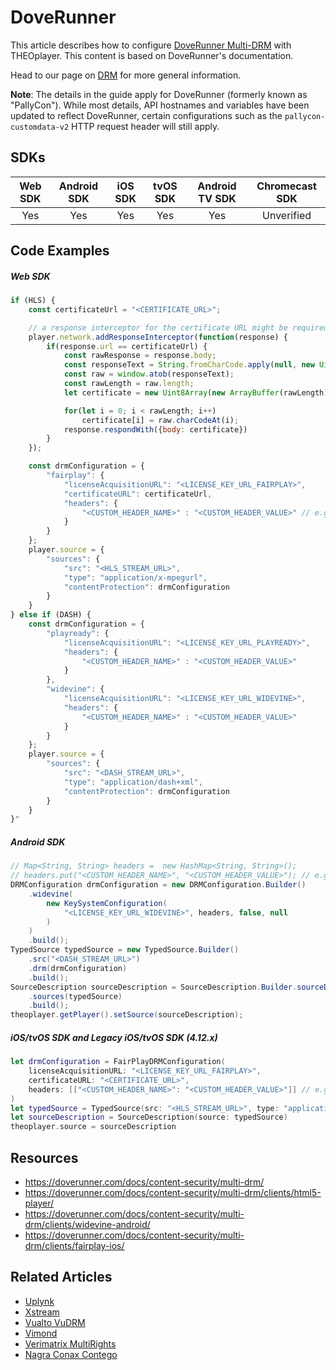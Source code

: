 # DoveRunner

This article describes how to configure [DoveRunner Multi-DRM](https://doverunner.com/docs/content-security/multi-drm/) with THEOplayer. This content is based on DoveRunner's documentation.

Head to our page on [DRM](../../how-to-guides/04-drm/00-introduction.md) for more general information.

**Note**: The details in the guide apply for DoveRunner (formerly known as "PallyCon"). While most details, API hostnames and variables have been updated to reflect DoveRunner, certain configurations such as the `pallycon-customdata-v2` HTTP request header will still apply.

## SDKs

| Web SDK | Android SDK | iOS SDK | tvOS SDK | Android TV SDK | Chromecast SDK |
| :-----: | :---------: | :-----: | :------: | :------------: | :------------: |
|   Yes   |     Yes     |   Yes   |   Yes    |      Yes       |   Unverified   |

## Code Examples

##### Web SDK

```js
if (HLS) {
    const certificateUrl = "<CERTIFICATE_URL>";

    // a response interceptor for the certificate URL might be required.
    player.network.addResponseInterceptor(function(response) {
        if(response.url == certificateUrl) {
            const rawResponse = response.body;
            const responseText = String.fromCharCode.apply(null, new Uint8Array(rawResponse));
            const raw = window.atob(responseText);
            const rawLength = raw.length;
            let certificate = new Uint8Array(new ArrayBuffer(rawLength));

            for(let i = 0; i < rawLength; i++)
                certificate[i] = raw.charCodeAt(i);
            response.respondWith({body: certificate})
        }
    });

    const drmConfiguration = {
        "fairplay": {
            "licenseAcquisitionURL": "<LICENSE_KEY_URL_FAIRPLAY>",
            "certificateURL": certificateUrl,
            "headers": {
                "<CUSTOM_HEADER_NAME>" : "<CUSTOM_HEADER_VALUE>" // e.g. 'pallycon-customdata-v2': 'eyJkYXRhIjoibWJLV1NjSUNIU25WMjZQWFB4cGlDQUJVbnZsOGxCOWRNZDhHZ3dhbjZqRDFwNFZoQk51VlhQY2RMaG9nNTNYbngyTjFaalwvQ3BxZ3RUS2k5Rzd3MUZ3PT0iLCJzaXRlX2lkIjoiREVNTyIsImRybV90eXBlIjoiUGxheVJlYWR5In0='
            }
        }
    };
    player.source = {
        "sources": {
            "src": "<HLS_STREAM_URL>",
            "type": "application/x-mpegurl",
            "contentProtection": drmConfiguration
        }
    }
} else if (DASH) {
    const drmConfiguration = {
        "playready": {
            "licenseAcquisitionURL": "<LICENSE_KEY_URL_PLAYREADY>",
            "headers": {
                "<CUSTOM_HEADER_NAME>" : "<CUSTOM_HEADER_VALUE>"
            }
        },
        "widevine": {
            "licenseAcquisitionURL": "<LICENSE_KEY_URL_WIDEVINE>",
            "headers": {
                "<CUSTOM_HEADER_NAME>" : "<CUSTOM_HEADER_VALUE>"
            }
        }
    };
    player.source = {
        "sources": {
            "src": "<DASH_STREAM_URL>",
            "type": "application/dash+xml",
            "contentProtection": drmConfiguration
        }
    }
}"
```

##### Android SDK

```java
// Map<String, String> headers =  new HashMap<String, String>();
// headers.put("<CUSTOM_HEADER_NAME>", "<CUSTOM_HEADER_VALUE>"); // e.g. "pallycon-customdata-v2", "eyJkYXRhIjoibWJLV1NjSUNIU25WMjZQWFB4cGlDQUJVbnZsOGxCOWRNZDhHZ3dhbjZqRDFwNFZoQk51VlhQY2RMaG9nNTNYbngyTjFaalwvQ3BxZ3RUS2k5Rzd3MUZ3PT0iLCJzaXRlX2lkIjoiREVNTyIsImRybV90eXBlIjoiUGxheVJlYWR5In0="
DRMConfiguration drmConfiguration = new DRMConfiguration.Builder()
    .widevine(
        new KeySystemConfiguration(
            "<LICENSE_KEY_URL_WIDEVINE>", headers, false, null
        )
    )
    .build();
TypedSource typedSource = new TypedSource.Builder()
    .src("<DASH_STREAM_URL>")
    .drm(drmConfiguration)
    .build();
SourceDescription sourceDescription = SourceDescription.Builder.sourceDescription()
    .sources(typedSource)
    .build();
theoplayer.getPlayer().setSource(sourceDescription);
```

##### iOS/tvOS SDK and Legacy iOS/tvOS SDK (4.12.x)

```swift
let drmConfiguration = FairPlayDRMConfiguration(
    licenseAcquisitionURL: "<LICENSE_KEY_URL_FAIRPLAY>",
    certificateURL: "<CERTIFICATE_URL>",
    headers: [["<CUSTOM_HEADER_NAME>": "<CUSTOM_HEADER_VALUE>"]] // e.g. "pallycon-customdata-v2": "eyJkYXRhIjoibWJLV1NjSUNIU25WMjZQWFB4cGlDQUJVbnZsOGxCOWRNZDhHZ3dhbjZqRDFwNFZoQk51VlhQY2RMaG9nNTNYbngyTjFaalwvQ3BxZ3RUS2k5Rzd3MUZ3PT0iLCJzaXRlX2lkIjoiREVNTyIsImRybV90eXBlIjoiUGxheVJlYWR5In0="
)
let typedSource = TypedSource(src: "<HLS_STREAM_URL>", type: "application/x-mpegurl", drm: drmConfiguration)
let sourceDescription = SourceDescription(source: typedSource)
theoplayer.source = sourceDescription
```

## Resources

- https://doverunner.com/docs/content-security/multi-drm/
- https://doverunner.com/docs/content-security/multi-drm/clients/html5-player/
- https://doverunner.com/docs/content-security/multi-drm/clients/widevine-android/
- https://doverunner.com/docs/content-security/multi-drm/clients/fairplay-ios/

## Related Articles

- [Uplynk](./12-uplynk.md)
- [Xstream](./13-xstream.md)
- [Vualto VuDRM](./11-vualto-vudrm.md)
- [Vimond](./10-vimond.md)
- [Verimatrix MultiRights](./09-verimatrix-multirights.md)
- [Nagra Conax Contego](./08-nagra-conax-contego.md)
